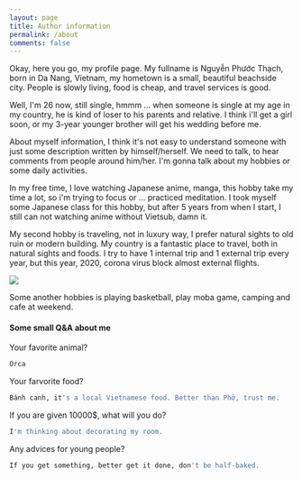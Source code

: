 ```yaml
---
layout: page
title: Author information
permalink: /about
comments: false
---
```

Okay, here you go, my profile page. My fullname is Nguyễn Phước Thạch, born in Da Nang, Vietnam, my hometown is a small, beautiful beachside city. People is slowly living, food is cheap, and travel services is good.

Well, I'm 26 now, still single, hmmm ... when someone is single at my age in my country, he is kind of loser to his parents and relative. I think i'll get a girl soon, or my 3-year younger brother will get his wedding before me.

About myself information, I think it's not easy to understand someone with just some description written by himself/herself. We need to talk, to hear comments from people around him/her. I'm gonna talk about my hobbies or some daily activities.

In my free time, I love watching Japanese anime, manga, this hobby take my time a lot, so i'm trying to focus or ... practiced meditation. I took myself some Japanese class for this hobby, but after 5 years from when I start, I still can not watching anime without Vietsub, damn it.

My second hobby is traveling, not in luxury way, I prefer natural sights to old ruin or modern building. My country is a fantastic place to travel, both in natural sights and foods. I try to have 1 internal trip and 1 external trip every year, but this year, 2020, corona virus block almost external flights.

![](https://res.cloudinary.com/dienora/image/upload/c_scale,w_1200/v1591777693/Jekyll%20blog/2019_Cambodia_Ankor.jpg)

Some another hobbies is playing basketball, play moba game, camping and cafe at weekend.

#### Some small Q&A about me
Your favorite animal?
```sh
Orca
```
Your farvorite food?
```sh
Bánh canh, it's a local Vietnamese food. Better than Phở, trust me.
```
If you are given 10000$, what will you do?
```sh
I'm thinking about decorating my room.
```
Any advices for young people?
```sh
If you get something, better get it done, don't be half-baked.
```
